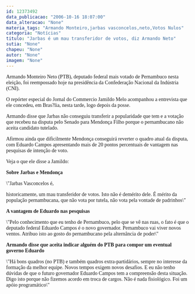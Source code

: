 ```yaml
---
id: 12373492
data_publicacao: "2006-10-16 18:07:00"
data_alteracao: "None"
materia_tags: "Armando Monteiro,jarbas vasconcelos,neto,Votos Nulos"
categoria: "Notícias"
titulo: "Jarbas é um mau transferidor de votos, diz Armando Neto"
sutia: "None"
chapeu: "None"
autor: "None"
imagem: "None"
---
```

<p><P><FONT face=Verdana>Armando Monteiro Neto (PTB), deputado federal mais votado de Pernambuco nesta eleição, foi reempossado hoje na presidência da Confederação Nacional da Indústria (CNI). </FONT></P></p>
<p><P><FONT face=Verdana>O repórter especial do Jornal do Commercio Jamildo Melo acompanhou a entrevista que ele concedeu, em Bras?lia, nesta tarde, logo depois da posse.</FONT></P></p>
<p><P><FONT face=Verdana>Armando disse que Jarbas não conseguiu transferir a popularidade que tem e a votação que recebeu na disputa pelo Senado para Mendonça Filho porque o pernambucano não aceita candidato tutelado. </FONT></P></p>
<p><P><FONT face=Verdana>Afirmou ainda que dificilmente Mendonça conseguirá reverter o quadro atual da disputa, com Eduardo Campos apresentando mais de 20 pontos percentuais de vantagem nas pesquisas de intenção de voto.</FONT></P></p>
<p><P><FONT face=Verdana>Veja o que ele disse a Jamildo:</FONT></P></p>
<p><P><FONT face=Verdana><STRONG>Sobre Jarbas e Mendonça</STRONG></FONT></P></p>
<p><P><FONT face=Verdana>\"Jarbas Vasconcelos é,</p>
<p> historicamente, um mau transferidor de votos. Isto não é demérito dele. É mérito da população pernambucana, que não vota por tutela, não vota pela vontade de padrinhos\" </FONT></P></p>
<p><P><FONT face=Verdana><STRONG>A vantagem de Eduardo nas pesquisas</STRONG></FONT></P></p>
<p><P><FONT face=Verdana>\"Pelo conhecimento que eu tenho de Pernambuco, pelo que se vê nas ruas, o fato é que o deputado federal Eduardo Campos é o novo governador. Pernambuco vai viver novos ventos. Atribuo isto ao gosto do pernambucano pela alternância de poder\"</FONT></P><FONT face=Verdana></p>
<p><P><STRONG>Armando disse que aceita indicar alguém do PTB para compor um eventual governo Eduardo</STRONG></P></FONT><FONT face=Verdana></p>
<p><P>\"Há bons quadros (no PTB) e também quadros extra-partidários, sempre no interesse da formação da melhor equipe. Novos tempos exigem novos desafios. E eu não tenho dúvidas de que o futuro governador Eduardo Campos tem a compreensão desta situação. Digo isto porque não fizemos acordo em troca de cargos. Não é nada fisiológico. Foi um apóio programático\"</P></FONT> </p>

